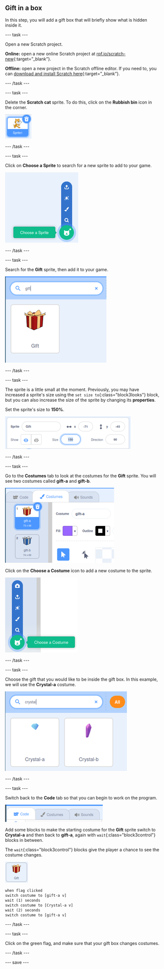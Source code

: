 ## Gift in a box

In this step, you will add a gift box that will briefly show what is hidden inside it.

--- task ---

Open a new Scratch project.

**Online:** open a new online Scratch project at [rpf.io/scratch-new](http://rpf.io/scratch-new){:target=”_blank”}.

**Offline:** open a new project in the Scratch offline editor. If you need to, you can [download and install Scratch here](http://rpf.io/scratchoff){:target=”_blank”}.

--- /task ---

--- task ---

Delete the **Scratch cat** sprite. To do this, click on the **Rubbish bin** icon in the corner.

![image showing Scratch cat icon, with trashcan in the top right hand corner](images/delete-cat.png)

--- /task ---

--- task ---

Click on **Choose a Sprite** to search for a new sprite to add to your game.

![image showing the choose sprite icon with expanded options](images/choose-sprite.png)

--- /task ---

--- task ---

Search for the **Gift** sprite, then add it to your game.

![image showing the search bar with "gift" typed in and the gift sprite below it](images/add-gift.png)

--- /task ---

--- task ---

The sprite is a little small at the moment. Previously, you may have increased a sprite's size using the `set size to`{:class="block3looks"} block, but you can also increase the size of the sprite by changing its **properties**.

Set the sprite's size to **150%**.

![image showing properties for the sprite with the size set to 150 percent](images/set-size.png)

--- /task ---

--- task ---

Go to the **Costumes** tab to look at the costumes for the **Gift** sprite. You will see two costumes called **gift-a** and **gift-b**.

![image showing the costumes tab for the gift sprite, along with the two default costumes](images/gift-costumes.png)

Click on the **Choose a Costume** icon to add a new costume to the sprite.

![image showing the expanded choose a costume icon](images/choose-costume.png)

--- /task ---

--- task ---

Choose the gift that you would like to be inside the gift box. In this example, we will use the **Crystal-a** costume.

![image showing the search for a crystal costume, with Crystal-a and Crystal-b shown](images/choose-crystal-costume.png)

--- /task ---

--- task ---

Switch back to the **Code** tab so that you can begin to work on the program.

![image showing code tab selected](images/code-tab.png)

Add some blocks to make the starting costume for the **Gift** sprite switch to **Crystal-a** and then back to **gift-a**, again with `wait`{:class="block3control"} blocks in between.

The `wait`{:class="block3control"} blocks give the player a chance to see the costume changes.

![image of the gift sprite](images/gift-sprite.png)

```blocks3
when flag clicked
switch costume to [gift-a v]
wait (1) seconds
switch costume to [Crystal-a v]
wait (2) seconds
switch costume to [gift-a v]
``` 

--- /task ---

--- task ---

Click on the green flag, and make sure that your gift box changes costumes.

--- /task ---

--- save ---
